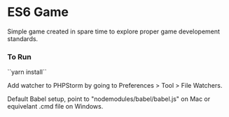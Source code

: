 <h1>ES6 Game</h1>
<p>Simple game created in spare time to explore proper game developement standards.</p>

<h3>To Run</h3>
``yarn install``
<p>Add watcher to PHPStorm by going to Preferences > Tool > File Watchers.</p>
<p>Default Babel setup, point to "nodemodules/babel/babel.js" on Mac or equivelant .cmd file on Windows.</p>
